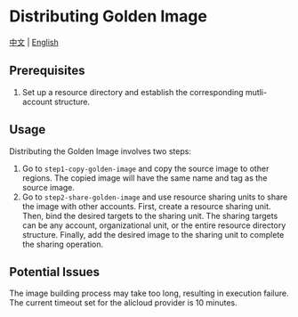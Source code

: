 # Distributing Golden Image

[中文](README.md) | [English](README_en.md)

## Prerequisites

1. Set up a resource directory and establish the corresponding mutli-account structure.

## Usage

Distributing the Golden Image involves two steps:

1. Go to `step1-copy-golden-image` and copy the source image to other regions. The copied image will have the same name and tag as the source image.
2. Go to `step2-share-golden-image` and use resource sharing units to share the image with other accounts. First, create a resource sharing unit. Then, bind the desired targets to the sharing unit. The sharing targets can be any account, organizational unit, or the entire resource directory structure. Finally, add the desired image to the sharing unit to complete the sharing operation.

## Potential Issues

The image building process may take too long, resulting in execution failure. The current timeout set for the alicloud provider is 10 minutes.